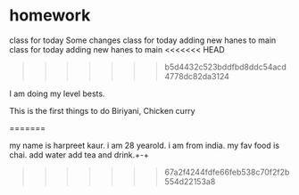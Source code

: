 # homework
class for today 
Some changes 
class for today adding new hanes to main
class for today
adding new hanes to main
<<<<<<< HEAD
>>>>>>> b5d4432c523bddfbd8ddc54acd4778dc82da3124

I am doing my level  bests.

This is the first things to do
Biriyani, Chicken curry

=======

my name is harpreet kaur. i am 28 yearold. i am from india.
my fav food is chai. add water add tea and drink.+-+
>>>>>>> 67a2f4244fdfe66feb538c70f2f2b554d22153a8
